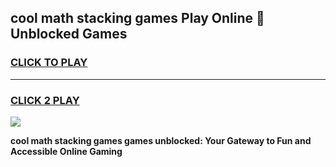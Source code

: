 
## cool math stacking games Play Online 👋 Unblocked Games
<h3>
<a href="https://news.freeplayer.one?title=cool_math_stacking_games&ref=17CMG">CLICK TO PLAY</a></h3>
<hr>

<h3>
<a href="https://news.freeplayer.one?title=cool_math_stacking_games&ref=17CMG">CLICK 2 PLAY</a>
  
</h3>

<a href="https://news.freeplayer.one?title=cool_math_stacking_games&ref=17CMG/"><img src="https://clearcache.store/games.png"></a>


**cool math stacking games games unblocked: Your Gateway to Fun and Accessible Online Gaming**

